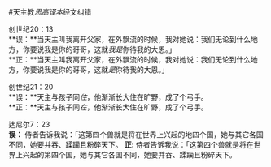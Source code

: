 #天主教*思高译本*经文纠错

创世纪20：13  
**误：**当天主叫我离开父家，在外飘流的时候，我对她说：我们无论到什么地方，你要说我是你的哥哥，这就*我是*你待我的大恩。」  
**正：**当天主叫我离开父家，在外飘流的时候，我对她说：我们无论到什么地方，你要说我是你的哥哥，这就*是*你待我的大恩。」


创世纪21：20  
**误：**天主与孩子同*住*，他渐渐长大住在旷野，成了个弓手。   
**正：**天主与孩子同*在*，他渐渐长大住在旷野，成了个弓手。

达尼尔7：23  
**误：** 侍者告诉我说：「这第四个兽就是将在世界上兴起的地四个国，她与其它各国不同，她要并吞、蹂躏且粉碎天下。
**正:** 侍者告诉我说：「这第四个兽就是将在世界上兴起的第四个国，她与其它各国不同，她要并吞、蹂躏且粉碎天下。
